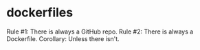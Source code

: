 # dockerfiles
Rule #1: There is always a GitHub repo.
Rule #2: There is always a Dockerfile.
Corollary: Unless there isn't.
